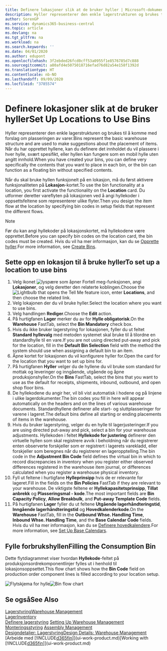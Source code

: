 ```yaml
---
title: Definere lokasjoner slik at de bruker hyller | Microsoft-dokumentasjon
description: Hyller representerer den enkle lagerstrukturen og brukes til å komme med forslag om plasseringen av varer. Når du har opprettet hyllene, kan du definere det innholdet du vil plassere i hver hylle, svært spesifikt, eller hyllen kan fungere som en mobil hylle uten angitt innhold.
author: SorenGP
ms.service: dynamics365-business-central
ms.topic: article
ms.devlang: na
ms.tgt_pltfrm: na
ms.workload: na
ms.search.keywords: ''
ms.date: 04/01/2020
ms.author: edupont
ms.openlocfilehash: 3f2ebded26fcd0cff53a0955f1e8576785d7c888
ms.sourcegitcommit: a80afd4e5075018716efad76d82a54e158f1392d
ms.translationtype: HT
ms.contentlocale: nb-NO
ms.lasthandoff: 09/09/2020
ms.locfileid: "3785574"
---
```

# <a name="set-up-locations-to-use-bins"></a><span data-ttu-id="ea780-104">Definere lokasjoner slik at de bruker hyller</span><span class="sxs-lookup"><span data-stu-id="ea780-104">Set Up Locations to Use Bins</span></span>
<span data-ttu-id="ea780-105">Hyller representerer den enkle lagerstrukturen og brukes til å komme med forslag om plasseringen av varer.</span><span class="sxs-lookup"><span data-stu-id="ea780-105">Bins represent the basic warehouse structure and are used to make suggestions about the placement of items.</span></span> <span data-ttu-id="ea780-106">Når du har opprettet hyllene, kan du definere det innholdet du vil plassere i hver hylle, svært spesifikt, eller hyllen kan fungere som en mobil hylle uten angitt innhold.</span><span class="sxs-lookup"><span data-stu-id="ea780-106">When you have created your bins, you can define very specifically the contents that you want to place in each bin, or the bin can function as a floating bin without specified contents.</span></span>  

<span data-ttu-id="ea780-107">Når du skal bruke hyllen funksjonelt på en lokasjon, må du først aktivere funksjonaliteten på **Lokasjon**-kortet.</span><span class="sxs-lookup"><span data-stu-id="ea780-107">To use the bin functionality at a location, you first activate the functionality on the **Location** card.</span></span> <span data-ttu-id="ea780-108">Du utformer deretter vareflyten på lokasjonen ved å angi hyllekoder i oppsettsfeltene som representerer ulike flyter.</span><span class="sxs-lookup"><span data-stu-id="ea780-108">Then you design the item flow at the location by specifying bin codes in setup fields that represent the different flows.</span></span>  

> [!NOTE]  
>  <span data-ttu-id="ea780-109">Før du kan angi hyllekoder på lokasjonskortet, må hyllekodene være opprettet.</span><span class="sxs-lookup"><span data-stu-id="ea780-109">Before you can specify bin codes on the location card, the bin codes must be created.</span></span> <span data-ttu-id="ea780-110">Hvis du vil ha mer informasjon, kan du se [Opprette hyller](warehouse-how-to-create-individual-bins.md).</span><span class="sxs-lookup"><span data-stu-id="ea780-110">For more information, see [Create Bins](warehouse-how-to-create-individual-bins.md).</span></span>  

## <a name="to-set-up-a-location-to-use-bins"></a><span data-ttu-id="ea780-111">Sette opp en lokasjon til å bruke hyller</span><span class="sxs-lookup"><span data-stu-id="ea780-111">To set up a location to use bins</span></span>  
1.  <span data-ttu-id="ea780-112">Velg ikonet ![lyspære som åpner Fortell meg-funksjonen](media/ui-search/search_small.png "Fortell hva du vil gjøre"), angi **Lokasjoner**, og velg deretter den relaterte koblingen.</span><span class="sxs-lookup"><span data-stu-id="ea780-112">Choose the ![Lightbulb that opens the Tell Me feature](media/ui-search/search_small.png "Tell me what you want to do") icon, enter **Locations**, and then choose the related link.</span></span>  
2.  <span data-ttu-id="ea780-113">Velg lokajonen der du vil bruke hyller.</span><span class="sxs-lookup"><span data-stu-id="ea780-113">Select the location where you want to use bins.</span></span>  
3.  <span data-ttu-id="ea780-114">Velg handlingen **Rediger**.</span><span class="sxs-lookup"><span data-stu-id="ea780-114">Choose the **Edit** action.</span></span>  
4.  <span data-ttu-id="ea780-115">På hurtigfanen **Lager** merker du av for **Hylle obligatorisk**.</span><span class="sxs-lookup"><span data-stu-id="ea780-115">On the **Warehouse** FastTab, select the **Bin Mandatory** check box.</span></span>  
5.  <span data-ttu-id="ea780-116">Hvis du ikke bruker lagerstyring for lokasjonen, fyller du ut feltet **Standard hyllevalg** med metoden systemet skal bruke til å tilordne en standardhylle til en vare.</span><span class="sxs-lookup"><span data-stu-id="ea780-116">If you are not using directed put-away and pick for the location, fill in the **Default Bin Selection** field with the method the system should use when assigning a default bin to an item.</span></span>  
6.  <span data-ttu-id="ea780-117">Åpne kortet for lokasjonen du vil konfigurere hyller for.</span><span class="sxs-lookup"><span data-stu-id="ea780-117">Open the card for the location that you want to set up bins for.</span></span>
7.  <span data-ttu-id="ea780-118">På hurtigfanen **Hyller** velger du de hyllene du vil bruke som standard for mottak og leveringer og inngående, utgående og åpne produksjonshyller.</span><span class="sxs-lookup"><span data-stu-id="ea780-118">On the **Bins** FastTab, select the bins that you want to use as the default for receipts, shipments, inbound, outbound, and open shop floor bins.</span></span>  
8.  <span data-ttu-id="ea780-119">De hyllekodene du angir her, vil bli vist automatisk i hodene og på linjene i ulike lagerdokumenter.</span><span class="sxs-lookup"><span data-stu-id="ea780-119">The bin codes you fill in here will appear automatically on the headers and on the lines of various warehouse documents.</span></span> <span data-ttu-id="ea780-120">Standardhyllene definerer alle start- og sluttplasseringer for varene i lageret.</span><span class="sxs-lookup"><span data-stu-id="ea780-120">The default bins define all starting or ending placements of items in the warehouse.</span></span>  
9.  <span data-ttu-id="ea780-121">Hvis du bruker lagerstyring, velger du en hylle til lagerjusteringer.</span><span class="sxs-lookup"><span data-stu-id="ea780-121">If you are using directed put-away and pick, select a bin for your warehouse adjustments.</span></span> <span data-ttu-id="ea780-122">Hyllekoden i feltet **Hyllekode for justering** definerer den virtuelle hyllen som skal registrere avvik i beholdning når du registrerer enten observerte forskjeller som er registrert i lagerets varekladd, eller forskjeller som beregnes når du registrerer en lageropptelling.</span><span class="sxs-lookup"><span data-stu-id="ea780-122">The bin code in the **Adjustment Bin Code** field defines the virtual bin in which to record discrepancies in inventory when you register either observed differences registered in the warehouse item journal, or differences calculated when you register a warehouse physical inventory.</span></span>  
10. <span data-ttu-id="ea780-123">Fyll ut feltene i hurtigfane **Hylleprinsipp** hvis de er relevante for lageret.</span><span class="sxs-lookup"><span data-stu-id="ea780-123">Fill in the fields on the **Bin Policies** FastTab if they are relevant to your warehouse.</span></span> <span data-ttu-id="ea780-124">De viktigste feltene er **Hyllekapasitetsprinsipp**, **Tillat anbrekk** og **Plasseringsmal - kode**.</span><span class="sxs-lookup"><span data-stu-id="ea780-124">The most important fields are **Bin Capacity Policy**, **Allow Breakbulk**, and **Put-away Template Code** fields.</span></span>  
11. <span data-ttu-id="ea780-125">På hurtigfanen **Lager** fyller du ut feltene **Utgående lagerhåndteringstid**, **Inngående lagerhåndteringstid** og **Hovedkalenderkode**.</span><span class="sxs-lookup"><span data-stu-id="ea780-125">On the **Warehouse** FastTab, fill in the **Outbound Whse. Handling Time**, **Inbound Whse. Handling Time**, and the **Base Calendar Code** fields.</span></span> <span data-ttu-id="ea780-126">Hvis du vil ha mer informasjon, kan du se [Definere hovedkalendere](across-how-to-assign-base-calendars.md).</span><span class="sxs-lookup"><span data-stu-id="ea780-126">For more information, see [Set Up Base Calendars](across-how-to-assign-base-calendars.md).</span></span>

## <a name="filling-the-consumption-bin"></a><span data-ttu-id="ea780-127">Fylle forbrukshyllen</span><span class="sxs-lookup"><span data-stu-id="ea780-127">Filling the Consumption Bin</span></span>
<span data-ttu-id="ea780-128">Dette flytdiagrammet viser hvordan **Hyllekode**-feltet på produksjonsordrekomponentlinjer fylles ut i henhold til lokasjonsoppsettet.</span><span class="sxs-lookup"><span data-stu-id="ea780-128">This flow chart shows how the **Bin Code** field on production order component lines is filled according to your location setup.</span></span>

<span data-ttu-id="ea780-129">![Flytskjema for hylle](media/binflow.png "BinFlow")</span><span class="sxs-lookup"><span data-stu-id="ea780-129">![Bin flow chart](media/binflow.png "BinFlow")</span></span>  

## <a name="see-also"></a><span data-ttu-id="ea780-130">Se også</span><span class="sxs-lookup"><span data-stu-id="ea780-130">See Also</span></span>
[<span data-ttu-id="ea780-131">Lagerstyring</span><span class="sxs-lookup"><span data-stu-id="ea780-131">Warehouse Management</span></span>](warehouse-manage-warehouse.md)  
[<span data-ttu-id="ea780-132">Lager</span><span class="sxs-lookup"><span data-stu-id="ea780-132">Inventory</span></span>](inventory-manage-inventory.md)  
<span data-ttu-id="ea780-133">[Definere lagerstyring](warehouse-setup-warehouse.md)   </span><span class="sxs-lookup"><span data-stu-id="ea780-133">[Setting Up Warehouse Management](warehouse-setup-warehouse.md)   </span></span>  
<span data-ttu-id="ea780-134">[Monteringsstyring](assembly-assemble-items.md)  </span><span class="sxs-lookup"><span data-stu-id="ea780-134">[Assembly Management](assembly-assemble-items.md)  </span></span>  
[<span data-ttu-id="ea780-135">Designdetaljer: Lagerstyring</span><span class="sxs-lookup"><span data-stu-id="ea780-135">Design Details: Warehouse Management</span></span>](design-details-warehouse-management.md)  
<span data-ttu-id="ea780-136">[Arbeide med [!INCLUDE[d365fin](includes/d365fin_md.md)]](ui-work-product.md)</span><span class="sxs-lookup"><span data-stu-id="ea780-136">[Working with [!INCLUDE[d365fin](includes/d365fin_md.md)]](ui-work-product.md)</span></span>
